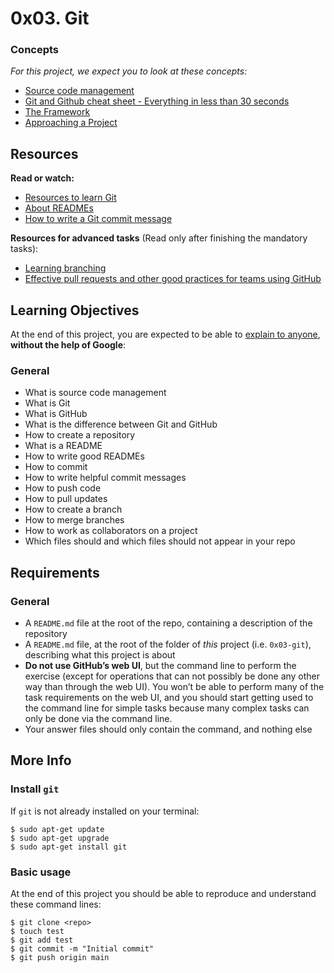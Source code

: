
# 0x03. Git
### Concepts

_For this project, we expect you to look at these concepts:_

-   [Source code management](https://intranet.hbtn.io/concepts/22)
-   [Git and Github cheat sheet - Everything in less than 30 seconds](https://intranet.hbtn.io/concepts/57)
-   [The Framework](https://intranet.hbtn.io/concepts/75)
-   [Approaching a Project](https://intranet.hbtn.io/concepts/350)

## Resources

**Read or watch:**

-   [Resources to learn Git](https://intranet.hbtn.io/rltoken/rOOPwBFp4ezRunQ0G0YHYQ "Resources to learn Git")
-   [About READMEs](https://intranet.hbtn.io/rltoken/4CwCa3MmQvJfXu5poTRVQw "About READMEs")
-   [How to write a Git commit message](https://intranet.hbtn.io/rltoken/zkdCE4WEr9H91WlOpfNlGA "How to write a Git commit message")

**Resources for advanced tasks**  (Read only after finishing the mandatory tasks):

-   [Learning branching](https://intranet.hbtn.io/rltoken/514Jj2WL9uL6wOyOYWejdA "Learning branching")
-   [Effective pull requests and other good practices for teams using GitHub](https://intranet.hbtn.io/rltoken/ZUE0eoAWDKadJd4QCQkzQg "Effective pull requests and other good practices for teams using GitHub")

## Learning Objectives

At the end of this project, you are expected to be able to  [explain to anyone](https://intranet.hbtn.io/rltoken/9nDe1J66MhvFwTm9pj88WQ "explain to anyone"),  **without the help of Google**:

### General

-   What is source code management
-   What is Git
-   What is GitHub
-   What is the difference between Git and GitHub
-   How to create a repository
-   What is a README
-   How to write good READMEs
-   How to commit
-   How to write helpful commit messages
-   How to push code
-   How to pull updates
-   How to create a branch
-   How to merge branches
-   How to work as collaborators on a project
-   Which files should and which files should not appear in your repo

## Requirements

### General

-   A  `README.md`  file at the root of the repo, containing a description of the repository
-   A  `README.md`  file, at the root of the folder of  _this_  project (i.e.  `0x03-git`), describing what this project is about
-   **Do not use GitHub’s web UI**, but the command line to perform the exercise (except for operations that can not possibly be done any other way than through the web UI). You won’t be able to perform many of the task requirements on the web UI, and you should start getting used to the command line for simple tasks because many complex tasks can only be done via the command line.
-   Your answer files should only contain the command, and nothing else

## More Info

### Install  `git`

If  `git`  is not already installed on your terminal:

```
$ sudo apt-get update
$ sudo apt-get upgrade
$ sudo apt-get install git

```

### Basic usage

At the end of this project you should be able to reproduce and understand these command lines:

```
$ git clone <repo>
$ touch test
$ git add test
$ git commit -m "Initial commit"
$ git push origin main
```
